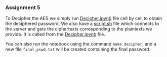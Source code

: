 ### Assignment 5
To Decipher the AES we simply run [Decipher.ipynb](Decipher.ipynb) file cell by cell to obtain the deciphered password, 
We also have a [script.sh](script.sh) file which connects to the server and gets the ciphertexts corresponding to the plaintexts we provide. It is called from the [Decipher.ipynb](Decipher.ipynb) file. 

You can also run the notebook using the command `make decipher`, and a new file `final_pswd.txt` will be created containing the final password. 
